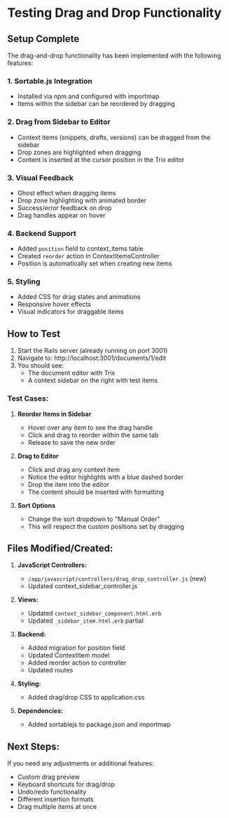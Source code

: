 # Testing Drag and Drop Functionality

## Setup Complete

The drag-and-drop functionality has been implemented with the following features:

### 1. **Sortable.js Integration**
- Installed via npm and configured with importmap
- Items within the sidebar can be reordered by dragging

### 2. **Drag from Sidebar to Editor**
- Context items (snippets, drafts, versions) can be dragged from the sidebar
- Drop zones are highlighted when dragging
- Content is inserted at the cursor position in the Trix editor

### 3. **Visual Feedback**
- Ghost effect when dragging items
- Drop zone highlighting with animated border
- Success/error feedback on drop
- Drag handles appear on hover

### 4. **Backend Support**
- Added `position` field to context_items table
- Created `reorder` action in ContextItemsController
- Position is automatically set when creating new items

### 5. **Styling**
- Added CSS for drag states and animations
- Responsive hover effects
- Visual indicators for draggable items

## How to Test

1. Start the Rails server (already running on port 3001)
2. Navigate to: http://localhost:3001/documents/1/edit
3. You should see:
   - The document editor with Trix
   - A context sidebar on the right with test items

### Test Cases:

1. **Reorder Items in Sidebar**
   - Hover over any item to see the drag handle
   - Click and drag to reorder within the same tab
   - Release to save the new order

2. **Drag to Editor**
   - Click and drag any context item
   - Notice the editor highlights with a blue dashed border
   - Drop the item into the editor
   - The content should be inserted with formatting

3. **Sort Options**
   - Change the sort dropdown to "Manual Order"
   - This will respect the custom positions set by dragging

## Files Modified/Created:

1. **JavaScript Controllers:**
   - `/app/javascript/controllers/drag_drop_controller.js` (new)
   - Updated context_sidebar_controller.js

2. **Views:**
   - Updated `context_sidebar_component.html.erb`
   - Updated `_sidebar_item.html.erb` partial

3. **Backend:**
   - Added migration for position field
   - Updated ContextItem model
   - Added reorder action to controller
   - Updated routes

4. **Styling:**
   - Added drag/drop CSS to application.css

5. **Dependencies:**
   - Added sortablejs to package.json and importmap

## Next Steps:

If you need any adjustments or additional features:
- Custom drag preview
- Keyboard shortcuts for drag/drop
- Undo/redo functionality
- Different insertion formats
- Drag multiple items at once